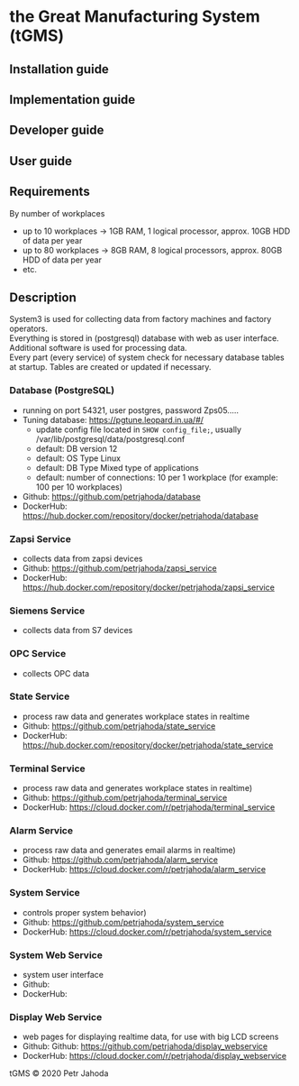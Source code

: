 # the Great Manufacturing System (tGMS)
## Installation guide
## Implementation guide
## Developer guide
## User guide

## Requirements
By number of workplaces
* up to 10 workplaces -> 1GB RAM, 1 logical processor, approx. 10GB HDD of data per year
* up to 80 workplaces -> 8GB RAM, 8 logical processors, approx. 80GB HDD of data per year
* etc.


## Description
System3 is used for collecting data from factory machines and factory operators.<br>
Everything is stored in (postgresql) database with web as user interface.<br>
Additional software is used for processing data.<br>
Every part (every service) of system check for necessary database tables at startup. Tables are created or updated if necessary.



### Database (PostgreSQL)
* running on port 54321, user postgres, password Zps05.....
* Tuning database: https://pgtune.leopard.in.ua/#/
    * update config file located in `SHOW config_file;`, usually /var/lib/postgresql/data/postgresql.conf
    * default: DB version 12
    * default: OS Type Linux
    * default: DB Type Mixed type of applications
    * default: number of connections: 10 per 1 workplace (for example: 100 per 10 workplaces)
* Github: https://github.com/petrjahoda/database
* DockerHub: https://hub.docker.com/repository/docker/petrjahoda/database

### Zapsi Service
* collects data from zapsi devices
* Github: https://github.com/petrjahoda/zapsi_service
* DockerHub: https://hub.docker.com/repository/docker/petrjahoda/zapsi_service
### Siemens Service
* collects data from S7 devices
### OPC Service
* collects OPC data

### State Service
* process raw data and generates workplace states in realtime
* Github: https://github.com/petrjahoda/state_service
* DockerHub: https://hub.docker.com/repository/docker/petrjahoda/state_service
### Terminal Service
* process raw data and generates workplace states in realtime)
* Github: https://github.com/petrjahoda/terminal_service
* DockerHub: https://cloud.docker.com/r/petrjahoda/terminal_service
### Alarm Service
* process raw data and generates email alarms in realtime)
* Github: https://github.com/petrjahoda/alarm_service
* DockerHub: https://cloud.docker.com/r/petrjahoda/alarm_service
### System Service
* controls proper system behavior)
* Github: https://github.com/petrjahoda/system_service
* DockerHub: https://cloud.docker.com/r/petrjahoda/system_service   
        
### System Web Service
* system user interface
* Github:
* DockerHub:
### Display Web Service
* web pages for displaying realtime data, for use with big LCD screens
* Github: Github: https://github.com/petrjahoda/display_webservice
* DockerHub: https://cloud.docker.com/r/petrjahoda/display_webservice
    
tGMS © 2020 Petr Jahoda
